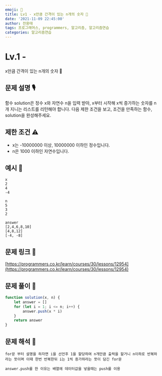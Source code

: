 ```yaml
---
emoji: 🥸
title: Lv1 - x만큼 간격이 있는 n개의 숫자 🤔
date: '2021-11-09 22:45:00'
author: 전용태
tags: 프로그래머스, programmers, 알고리즘, 알고리즘연습
categories: 알고리즘연습
---
```


# Lv.1 - 
x만큼 간격이 있는 n개의 숫자 🤔

## **문제 설명 🎙**

함수 solution은 정수 x와 자연수 n을 입력 받아, x부터 시작해 x씩 증가하는 숫자를 n개 지니는 리스트를 리턴해야 합니다. 다음 제한 조건을 보고, 조건을 만족하는 함수, solution을 완성해주세요.

## **제한 조건 ⚠️**

- x는 -10000000 이상, 10000000 이하인 정수입니다.
- n은 1000 이하인 자연수입니다.

## 예시 👀

```
x
2
4
-4
```

```
n
5
3
2
```

```
answer
[2,4,6,8,10]
[4,8,12]
[-4, -8]
```

## 문제 링크 📎

[https://programmers.co.kr/learn/courses/30/lessons/12954](https://programmers.co.kr/learn/courses/30/lessons/12954)

## 문제 풀이 🤔

```jsx
function solution(x, n) {
    let answer = []
    for (let i = 1; i <= n; i++) {
        answer.push(x * i)
    }
    return answer
}
```

## 문제 해석 🥸

```
for문 부터 설명을 하자면 i을 선언후 1을 할당하여 n개만큼 출력을 할거니 n이하로 반복하라는 뜻이며 이때 한번 반복한뒤 i는 1씩 증가하라는 뜻이 담긴 for문
 
answer.push를 한 이유는 배열에 데이터값을 넣을때는 push를 이용
```

<br />
<br />